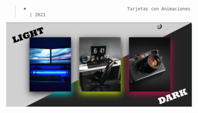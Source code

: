 > *                                          Tarjetas con Animaciones | 2021

<img src="DARK.png" alt="">
